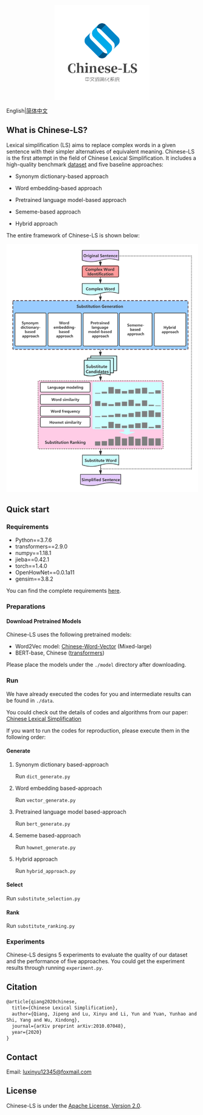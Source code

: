 <p align="center"><img src="./docs/img/logo.png" width = "250"  alt="Chinese-LS Logo"/></p>

English|[简体中文](README.zh.md)

## What is Chinese-LS?

Lexical simplification (LS) aims to replace complex words in a given sentence with their simpler alternatives of equivalent meaning. Chinese-LS is the first attempt in the field of Chinese Lexical Simplification. It includes a high-quality benchmark [dataset](./dataset/annotation_data.csv) and five baseline approaches: 

- Synonym dictionary-based approach

- Word embedding-based approach

- Pretrained language model-based approach

- Sememe-based approach

- Hybrid approach

The entire framework of Chinese-LS is shown below:

<p align="center"><img src="docs/img/Chinese_lexical_simplification_system.png" width = "700"  alt="Chinese-LS Framework"/></p>

## Quick start

### Requirements

- Python==3.7.6
- transformers==2.9.0
- numpy==1.18.1
- jieba==0.42.1
- torch==1.4.0
- OpenHowNet==0.0.1a11
- gensim==3.8.2

You can find the complete requirements [here](requirements.txt).

### Preparations

#### Download Pretrained Models

Chinese-LS uses the following pretrained models:

- Word2Vec model: [Chinese-Word-Vector](https://github.com/Embedding/Chinese-Word-Vectors) (Mixed-large)
- BERT-base, Chinese ([transformers](https://huggingface.co/bert-base-chinese)) 

Please place the models under the ```./model``` directory after downloading.

### Run

We have already executed the codes for you and intermediate results can be found in ```./data```.

You could check out the details of codes and algorithms from our paper: [Chinese Lexical Simplification](https://arxiv.org/abs/2010.07048)

If you want to run the codes for reproduction, please execute them in the following order: 

#### Generate

1. Synonym dictionary based-approach

	Run ```dict_generate.py```
	
2. Word embedding based-approach

	Run ```vector_generate.py```

3. Pretrained language model based-approach

	Run ```bert_generate.py```

4. Sememe based-approach

	Run ```hownet_generate.py```

5. Hybrid approach

	Run ```hybrid_approach.py```

#### Select

Run ```substitute_selection.py```

#### Rank

Run ```substitute_ranking.py```

### Experiments

Chinese-LS designs 5 experiments to evaluate the quality of our dataset and the performance of five approaches. You could get the experiment results through running ```experiment.py```.

## Citation

```
@article{qiang2020chinese,
  title={Chinese Lexical Simplification},
  author={Qiang, Jipeng and Lu, Xinyu and Li, Yun and Yuan, Yunhao and Shi, Yang and Wu, Xindong},
  journal={arXiv preprint arXiv:2010.07048},
  year={2020}
}
```

## Contact

Email: luxinyu12345@foxmail.com

## License

Chinese-LS is under the [Apache License, Version 2.0](https://github.com/luxinyu1/Chinese-LS/blob/master/LICENSE).